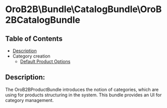 OroB2B\Bundle\CatalogBundle\OroB2BCatalogBundle
===============================================

Table of Contents
-----------------
 - [Description](#description)
 - Category creation
    - [Default Product Options](./Resources/doc/default-product-options.md)

Description:
------------

The OroB2BProductBundle introduces the notion of categories, which are using for products structuring in the system. This bundle provides an UI for category management.
